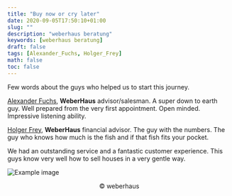 ```yaml
---
title: "Buy now or cry later"
date: 2020-09-05T17:50:10+01:00
slug: ""
description: "weberhaus beratung"
keywords: [weberhaus beratung]
draft: false
tags: [Alexander_Fuchs, Holger_Frey]
math: false
toc: false
---
```


Few words about the guys who helped us to start this journey.<br>

<a href="https://www.weberhaus.de/bauforum-in-offenburg-hohberg/" target="_blank">Alexander Fuchs</a>, <b>WeberHaus</b> advisor/salesman. A super down to earth guy. Well prepared from the very first appointment. Open minded. Impressive listening ability. 

<a href="https://www.weberhaus.de/bauforum-in-offenburg-hohberg/" target="_blank">Holger Frey</a>, <b>WeberHaus</b> financial advisor. The guy with the numbers. The guy who knows how much is the fish and if that fish fits your pocket. 


We had an outstanding service and a fantastic customer experience. This guys know very well how to sell houses in a very gentle way. 


![Example image](/images/uploads/bauforum_team.jpg)
<center>© weberhaus</center>



